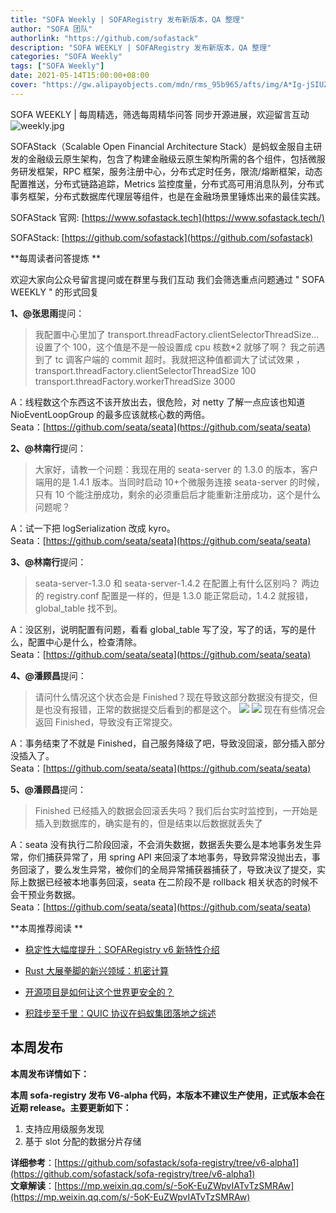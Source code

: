 ```yaml
---
title: "SOFA Weekly | SOFARegistry 发布新版本，QA 整理"
author: "SOFA 团队"
authorlink: "https://github.com/sofastack"
description: "SOFA WEEKLY | SOFARegistry 发布新版本，QA 整理"
categories: "SOFA Weekly"
tags: ["SOFA Weekly"]
date: 2021-05-14T15:00:00+08:00
cover: "https://gw.alipayobjects.com/mdn/rms_95b965/afts/img/A*Ig-jSIUZWx0AAAAAAAAAAAAAARQnAQ"
---
```

SOFA WEEKLY | 每周精选，筛选每周精华问答
同步开源进展，欢迎留言互动
![weekly.jpg](https://gw.alipayobjects.com/mdn/rms_95b965/afts/img/A*ARgKS6SuU7YAAAAAAAAAAAAAARQnAQ)

SOFAStack（Scalable Open Financial Architecture Stack）是蚂蚁金服自主研发的金融级云原生架构，包含了构建金融级云原生架构所需的各个组件，包括微服务研发框架，RPC 框架，服务注册中心，分布式定时任务，限流/熔断框架，动态配置推送，分布式链路追踪，Metrics 监控度量，分布式高可用消息队列，分布式事务框架，分布式数据库代理层等组件，也是在金融场景里锤炼出来的最佳实践。

SOFAStack 官网: [https://www.sofastack.tech](https://www.sofastack.tech/)<br/>

SOFAStack: [https://github.com/sofastack](https://github.com/sofastack)

**每周读者问答提炼 **

欢迎大家向公众号留言提问或在群里与我们互动
我们会筛选重点问题通过 
" SOFA WEEKLY " 的形式回复

**1、@张思雨**提问：

> 我配置中心里加了 
> transport.threadFactory.clientSelectorThreadSize...设置了个 100，这个值是不是一般设置成 cpu 核数*2 就够了啊？ 
> 我之前遇到了 tc 调客户端的 commit 超时。我就把这种值都调大了试试效果 ，
> transport.threadFactory.clientSelectorThreadSize 100 
> transport.threadFactory.workerThreadSize 3000

A：线程数这个东西这不该开放出去，很危险，对 netty 了解一点应该也知道 NioEventLoopGroup 的最多应该就核心数的两倍。<br/>
Seata：[https://github.com/seata/seata](https://github.com/seata/seata)

**2、@林南行**提问：

> 大家好，请教一个问题：我现在用的 seata-server 的 1.3.0 的版本，客户端用的是 1.4.1 版本。当同时启动 10+个微服务连接 seata-server 的时候，只有 10 个能注册成功，剩余的必须重启后才能重新注册成功，这个是什么问题呢？

A：试一下把 logSerialization 改成 kyro。<br/>
Seata：[https://github.com/seata/seata](https://github.com/seata/seata)

**3、@林南行**提问：

> seata-server-1.3.0 和 seata-server-1.4.2 在配置上有什么区别吗？
> 两边的 registry.conf 配置是一样的，但是 1.3.0 能正常启动，1.4.2 就报错，global_table 找不到。

A：没区别，说明配置有问题，看看 global_table 写了没，写了的话，写的是什么，配置中心是什么，检查清除。<br/>
Seata：[https://github.com/seata/seata](https://github.com/seata/seata)

**4、@潘顾昌**提问：

> 请问什么情况这个状态会是 Finished？现在导致这部分数据没有提交，但是也没有报错，正常的数据提交后看到的都是这个。
> ![](https://gw.alipayobjects.com/mdn/sofastack/afts/img/A*HIE8T5HyI-4AAAAAAAAAAAAAARQnAQ)
> ![](https://gw.alipayobjects.com/mdn/sofastack/afts/img/A*oR2_S6ncqnkAAAAAAAAAAAAAARQnAQ)
> 现在有些情况会返回 Finished，导致没有正常提交。

A：事务结束了不就是 Finished，自己服务降级了吧，导致没回滚，部分插入部分没插入了。<br/>
Seata：[https://github.com/seata/seata](https://github.com/seata/seata)

**5、@潘顾昌**提问：

> Finished 已经插入的数据会回滚丢失吗？我们后台实时监控到，一开始是插入到数据库的，确实是有的，但是结束以后数据就丢失了

A：seata 没有执行二阶段回滚，不会消失数据，数据丢失要么是本地事务发生异常，你们捕获异常了，用 spring API 来回滚了本地事务，导致异常没抛出去，事务回滚了，要么发生异常，被你们的全局异常捕获器捕获了，导致决议了提交，实际上数据已经被本地事务回滚，seata 在二阶段不是 rollback 相关状态的时候不会干预业务数据。<br/>
Seata：[https://github.com/seata/seata](https://github.com/seata/seata)

**本周推荐阅读 **

- [稳定性大幅度提升：SOFARegistry v6 新特性介绍](http://mp.weixin.qq.com/s?__biz=MzUzMzU5Mjc1Nw==&mid=2247487799&idx=1&sn=3f2c120cd6d6e653e0d7c2805e2935ae&chksm=faa0feedcdd777fbebe262adc8ce044455e2056945460d06b5d3af3588dfd3403ca2a976fa37&scene=21)

- [Rust 大展拳脚的新兴领域：机密计算](http://mp.weixin.qq.com/s?__biz=MzUzMzU5Mjc1Nw==&mid=2247487576&idx=1&sn=0d0575395476db930dab4e0f75e863e5&chksm=faa0ff82cdd77694a6fc42e47d6f20c20310b26cedc13f104f979acd1f02eb5a37ea9cdc8ea5&scene=21)

- [开源项目是如何让这个世界更安全的？](http://mp.weixin.qq.com/s?__biz=MzUzMzU5Mjc1Nw==&mid=2247487060&idx=1&sn=48ed2ad1c75daecdbf8bf5f8fb71451e&chksm=faa0e18ecdd768989197c482dda02be2a3eb0f3e3dcac40e1de14229bfb782d4984a150ff19b&scene=21)

- [积跬步至千里：QUIC 协议在蚂蚁集团落地之综述](http://mp.weixin.qq.com/s?__biz=MzUzMzU5Mjc1Nw==&mid=2247487717&idx=1&sn=ca9452cdc10989f61afbac2f012ed712&chksm=faa0ff3fcdd77629d8e5c8f6c42af3b4ea227ee3da3d5cdf297b970f51d18b8b1580aac786c3&scene=21)

## **本周发布**

**本周发布详情如下：**

**本周 sofa-registry 发布 V6-alpha 代码，本版本不建议生产使用，正式版本会在近期 release。主要更新如下：**

1. 支持应用级服务发现
2. 基于 slot 分配的数据分片存储

**详细参考**：[https://github.com/sofastack/sofa-registry/tree/v6-alpha1](https://github.com/sofastack/sofa-registry/tree/v6-alpha1)  <br/>
**文章解读**：[https://mp.weixin.qq.com/s/-5oK-EuZWpvIATvTzSMRAw](https://mp.weixin.qq.com/s/-5oK-EuZWpvIATvTzSMRAw)
